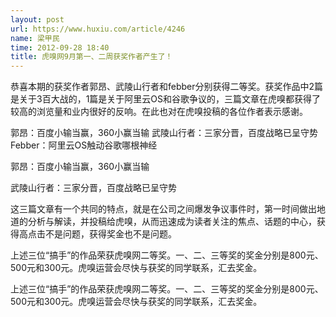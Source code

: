 ```yaml
---
layout: post
url: https://www.huxiu.com/article/4246
name: 梁甲民
time: 2012-09-28 18:40
title: 虎嗅网9月第一、二周获奖作者产生了！
---
```

恭喜本期的获奖作者郭昂、武陵山行者和febber分别获得二等奖。获奖作品中2篇是关于3百大战的，1篇是关于阿里云OS和谷歌争议的，三篇文章在虎嗅都获得了较高的浏览量和业内很好的反响。在此也对在虎嗅投稿的各位作者表示感谢。

郭昂：百度小输当赢，360小赢当输 武陵山行者：三家分晋，百度战略已呈守势 Febber：阿里云OS触动谷歌哪根神经

郭昂：百度小输当赢，360小赢当输

武陵山行者：三家分晋，百度战略已呈守势

这三篇文章有一个共同的特点，就是在公司之间爆发争议事件时，第一时间做出地道的分析与解读，并投稿给虎嗅，从而迅速成为读者关注的焦点、话题的中心，获得高点击不是问题，获得奖金也不是问题。

上述三位“搞手”的作品荣获虎嗅网二等奖。一、二、三等奖的奖金分别是800元、500元和300元。虎嗅运营会尽快与获奖的同学联系，汇去奖金。

上述三位“搞手”的作品荣获虎嗅网二等奖。一、二、三等奖的奖金分别是800元、500元和300元。虎嗅运营会尽快与获奖的同学联系，汇去奖金。

